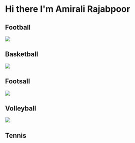 # Hi there I'm Amirali Rajabpoor

## Football

<img src = "https://cdn.britannica.com/51/190751-050-147B93F7/soccer-ball-goal.jpg"> 

## Basketball

<img src = "https://static01.nyt.com/images/2022/09/02/sports/02nba-lebron-1/merlin_203874528_da0d084d-e216-41b4-b8e5-d1f681a8f2e2-mobileMasterAt3x.jpg?quality=75&auto=webp&disable=upscale&width=1200">

## Footsall 

<img src="https://jamejamonline.ir/Media/Image/1395/04/26/636042793586991440.jpg"> 

## Volleyball

<img src=
"https://static.promediateknologi.id/crop/0x0:0x0/750x500/webp/photo/2022/12/16/763187469.jpg"> 

## Tennis
